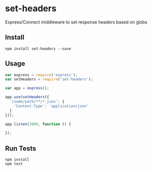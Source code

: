# set-headers

Express/Connect middleware to set response headers based on globs

## Install

```
npm install set-headers --save
```

## Usage

```js
var express = require('express');
var setHeaders = require('set-headers');

var app = express();

app.use(setHeaders({
  '/some/path/**/*.json': {
    'Content-Type': 'application/json'
  }
}));

app.listen(3000, function () {
  
});
```

## Run Tests

```
npm install
npm test
```
